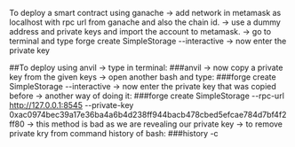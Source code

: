 To deploy a smart contract using ganache
-> add network in metamask as localhost with rpc url from ganache and also the chain id.
-> use a dummy address and private keys and import the account to metamask.
-> go to terminal and type
    forge create SimpleStorage --interactive
-> now enter the private key  

##To deploy using anvil
-> type in terminal:
    ###anvil
-> now copy a private key from the given keys
-> open another bash and type:
    ###forge create SimpleStorage --interactive
-> now enter the private key that was copied before
-> another way of doing it:
    ###forge create SimpleStorage --rpc-url http://127.0.0.1:8545 --private-key 0xac0974bec39a17e36ba4a6b4d238ff944bacb478cbed5efcae784d7bf4f2ff80 
    -> this method is bad as we are revealing our private key
    -> to remove private kry from command history of bash: 
        ###history -c   